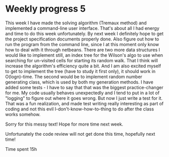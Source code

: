 # Weekly progress 5

This week I have made the solving algorithm (Tremaux method) and implemented a command-line user interface. That's about all I had energy and time to do this week unfortunately. By next week I definitely hope to get the project specification documents properly done. Also figure out how to run the program from the command line, since I at this moment only know how to deal with it through netbeans. There are two more data structures I would like to implement still, an index tree for the Wilson's algo to use when searching for un-visited cells for starting its random walk. That I think will increase the algorithm's efficiency quite a bit. And I am also excited myself to get to implement the tree (have to study it first only), it should work in O(logn)-time. The second would be to implement random number generating class, which is used by both my generation methods. I have added some tests - I have to say that that was the biggest practice-changer for me. My code usually behaves unexpectedly and I tend to put in a lot of "logging" to figure out where it goes wrong. But now I just write a test for it. That was a fun realization, and made test writing really interesting as part of coding and not this evil I-don't-know-how-to-thing to do after the class works somehow. 

Sorry for this messy text! Hope for more time next week.

Unfortunately the code review will not get done this time, hopefully next time!

Time spent 15h
